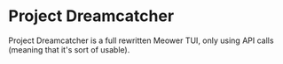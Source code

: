 # Project Dreamcatcher
Project Dreamcatcher is a full rewritten Meower TUI, only using API calls (meaning that it's sort of usable).
